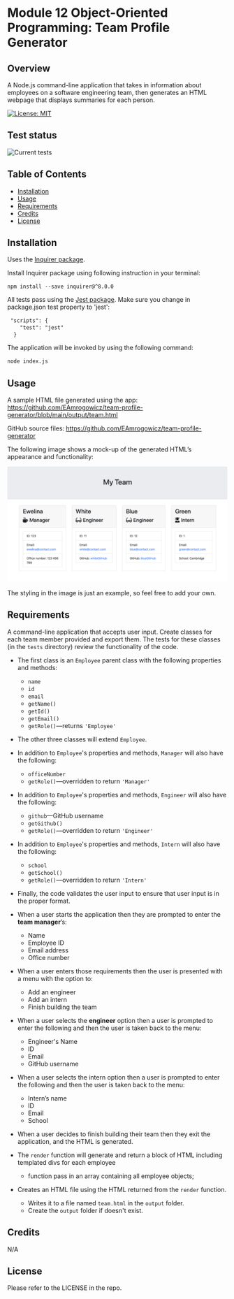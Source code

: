 # Module 12 Object-Oriented Programming: Team Profile Generator

## Overview

A Node.js command-line application that takes in information about employees on
a software engineering team, then generates an HTML webpage that displays
summaries for each person.

[![License: MIT](https://img.shields.io/badge/License-MIT-yellow.svg)](#license)

## Test status

![Current tests](https://github.com/eamrogowicz/team-profile-generator/actions/workflows/tests.yaml/badge.svg)

## Table of Contents

- [Installation](#installation)
- [Usage](#usage)
- [Requirements](#requirements)
- [Credits](#credits)
- [License](#license)

## Installation

Uses the [Inquirer package](https://www.npmjs.com/package/inquirer).

Install Inquirer package using following instruction in your terminal:

```
npm install --save inquirer@^8.0.0
```

All tests pass using the [Jest package](https://www.npmjs.com/package/jest).
Make sure you change in package.json test property to 'jest':

```
 "scripts": {
    "test": "jest"
  }
```

The application will be invoked by using the following command:

```bash
node index.js
```

## Usage

A sample HTML file generated using the app:
https://github.com/EAmrogowicz/team-profile-generator/blob/main/output/team.html

GitHub source files: https://github.com/EAmrogowicz/team-profile-generator

The following image shows a mock-up of the generated HTML’s appearance and
functionality:

![HTML webpage titled “My Team” features five boxes listing employee names, titles, and other key info.](./assets/14-object-oriented-programming-challenge-demo.png)

The styling in the image is just an example, so feel free to add your own.

## Requirements

A command-line application that accepts user input. Create classes for each team
member provided and export them. The tests for these classes (in the `tests`
directory) review the functionality of the code.

- The first class is an `Employee` parent class with the following properties
  and methods:

  - `name`
  - `id`
  - `email`
  - `getName()`
  - `getId()`
  - `getEmail()`
  - `getRole()`&mdash;returns `'Employee'`

- The other three classes will extend `Employee`.
- In addition to `Employee`'s properties and methods, `Manager` will also have
  the following:
  - `officeNumber`
  - `getRole()`&mdash;overridden to return `'Manager'`
- In addition to `Employee`'s properties and methods, `Engineer` will also have
  the following:
  - `github`&mdash;GitHub username
  - `getGithub()`
  - `getRole()`&mdash;overridden to return `'Engineer'`
- In addition to `Employee`'s properties and methods, `Intern` will also have
  the following:
  - `school`
  - `getSchool()`
  - `getRole()`&mdash;overridden to return `'Intern'`
- Finally, the code validates the user input to ensure that user input is in the
  proper format.

- When a user starts the application then they are prompted to enter the **team
  manager**’s:
  - Name
  - Employee ID
  - Email address
  - Office number
- When a user enters those requirements then the user is presented with a menu
  with the option to:
  - Add an engineer
  - Add an intern
  - Finish building the team
- When a user selects the **engineer** option then a user is prompted to enter
  the following and then the user is taken back to the menu:
  - Engineer's Name
  - ID
  - Email
  - GitHub username
- When a user selects the intern option then a user is prompted to enter the
  following and then the user is taken back to the menu:
  - Intern’s name
  - ID
  - Email
  - School
- When a user decides to finish building their team then they exit the
  application, and the HTML is generated.

- The `render` function will generate and return a block of HTML including
  templated divs for each employee

  - function pass in an array containing all employee objects;

- Creates an HTML file using the HTML returned from the `render` function.
  - Writes it to a file named `team.html` in the `output` folder.
  - Create the `output` folder if doesn't exist.

## Credits

N/A

## License

Please refer to the LICENSE in the repo.
